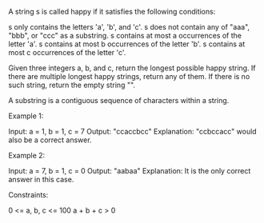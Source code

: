 A string s is called happy if it satisfies the following conditions:


s only contains the letters 'a', 'b', and 'c'.
s does not contain any of "aaa", "bbb", or "ccc" as a substring.
s contains at most a occurrences of the letter 'a'.
s contains at most b occurrences of the letter 'b'.
s contains at most c occurrences of the letter 'c'.


Given three integers a, b, and c, return the longest possible happy string.
If there are multiple longest happy strings, return any of them. If there is
no such string, return the empty string "".

A substring is a contiguous sequence of characters within a string.


Example 1:


Input: a = 1, b = 1, c = 7
Output: "ccaccbcc"
Explanation: "ccbccacc" would also be a correct answer.


Example 2:


Input: a = 7, b = 1, c = 0
Output: "aabaa"
Explanation: It is the only correct answer in this case.



Constraints:


0 <= a, b, c <= 100
a + b + c > 0




